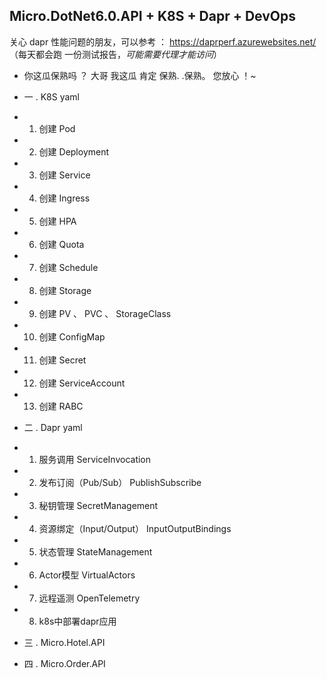 ##  Micro.DotNet6.0.API + K8S + Dapr + DevOps  ## 

关心 dapr 性能问题的朋友，可以参考 ： https://daprperf.azurewebsites.net/  （每天都会跑 一份测试报告，*可能需要代理才能访问*）



*  你这瓜保熟吗 ？  大哥 我这瓜  肯定  保熟. .保熟。 您放心 ！~

*  一 . K8S yaml
*  1.  创建 Pod
*  2.  创建 Deployment
*  3.  创建 Service
*  4.  创建 Ingress
*  5.  创建 HPA
*  6.  创建 Quota
*  7.  创建 Schedule
*  8.  创建 Storage
*  9.  创建 PV 、 PVC 、 StorageClass 
*  10. 创建 ConfigMap
*  11. 创建 Secret
*  12. 创建 ServiceAccount
*  13. 创建 RABC

*  二 . Dapr yaml
*  1.  服务调用  ServiceInvocation
*  2.  发布订阅（Pub/Sub）   PublishSubscribe
*  3.  秘钥管理  SecretManagement
*  4.  资源绑定（Input/Output） InputOutputBindings
*  5.  状态管理  StateManagement
*  6.  Actor模型 VirtualActors
*  7.  远程遥测  OpenTelemetry
*  8.  k8s中部署dapr应用

*  三 . Micro.Hotel.API


*  四 . Micro.Order.API



 


